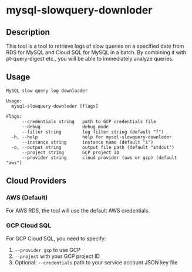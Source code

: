 # mysql-slowquery-downloder

## Description

This tool is a tool to retrieve logs of slow queries on a specified date from RDS for MySQL and Cloud SQL for MySQL in a batch. By combining it with pt-query-digest etc., you will be able to immediately analyze queries.

## Usage

```
MySQL slow query log downloader

Usage:
  mysql-slowquery-downloder [flags]

Flags:
      --credentials string   path to GCP credentials file
      --debug                debug mode
      --filter string        log filter string (default "f")
  -h, --help                 help for mysql-slowquery-downloder
      --instance string      instance name (default "i")
  -o, --output string        output file path (default "stdout")
      --project string       GCP project ID
      --provider string      cloud provider (aws or gcp) (default "aws")
```

## Cloud Providers

### AWS (Default)

For AWS RDS, the tool will use the default AWS credentials.

### GCP Cloud SQL

For GCP Cloud SQL, you need to specify:

1. `--provider gcp` to use GCP
2. `--project` with your GCP project ID
3. Optional: `--credentials` path to your service account JSON key file
